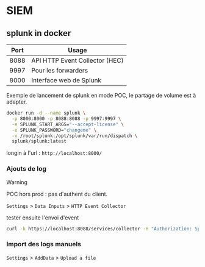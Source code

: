 # SIEM

## splunk in docker

| Port | Usage |
|-----|----|
| 8088 | API HTTP Event Collector (HEC) |
| 9997 | Pour les forwarders |
| 8000 | Interface web de Splunk |

Exemple de lancement de splunk en mode POC, le partage de volume est à adapter.

```sh
docker run -d --name splunk \
  -p 8000:8000 -p 8088:8088 -p 9997:9997 \
  -e SPLUNK_START_ARGS="--accept-license" \
  -e SPLUNK_PASSWORD="changeme" \
  -v /root/splunk:/opt/splunk/var/run/dispatch \
  splunk/splunk:latest
```

longin à l'url : `http://localhost:8000/`

### Ajouts de log

>[!WARNING]
> POC hors prod : pas d'authent du client.

`Settings` > `Data Inputs` > `HTTP Event Collector`

tester ensuite l'envoi d'event

```sh
curl -k https://localhost:8088/services/collector -H "Authorization: Splunk <token>" -d '{"event": "test"}'
```

### Import des logs manuels

`Settings` > `AddData` > `Upload a file`

